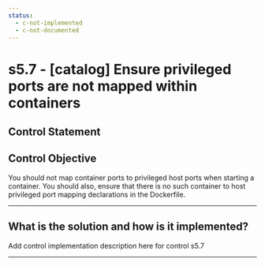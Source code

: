 ```yaml
---
status:
  - c-not-implemented
  - c-not-documented
---
```


# s5.7 - \[catalog\] Ensure privileged ports are not mapped within containers

## Control Statement

## Control Objective

You should not map container ports to privileged host ports when starting a container. You should also, ensure that there is no such container to host privileged port mapping declarations in the Dockerfile.

______________________________________________________________________

## What is the solution and how is it implemented?

Add control implementation description here for control s5.7

______________________________________________________________________
